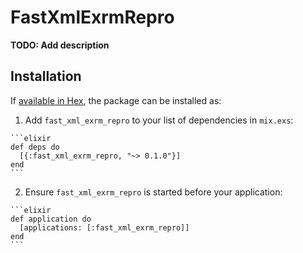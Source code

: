 # FastXmlExrmRepro

**TODO: Add description**

## Installation

If [available in Hex](https://hex.pm/docs/publish), the package can be installed as:

  1. Add `fast_xml_exrm_repro` to your list of dependencies in `mix.exs`:

    ```elixir
    def deps do
      [{:fast_xml_exrm_repro, "~> 0.1.0"}]
    end
    ```

  2. Ensure `fast_xml_exrm_repro` is started before your application:

    ```elixir
    def application do
      [applications: [:fast_xml_exrm_repro]]
    end
    ```

